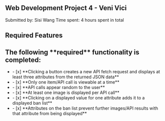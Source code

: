 ## Web Development Project 4 - Veni Vici
Submitted by: Sisi Wang
Time spent: 4 hours spent in total
## Required Features
<h2>The following **required** functionality is completed:</h2>
<ul>
  <li>- [x] **Clicking a button creates a new API fetch request and displays at least three attributes from the returned JSON data**</li>
  <li>- [x] **Only one item/API call is viewable at a time**</li>
  <li>- [x] **API calls appear random to the user**</li>
  <li>- [x] **At least one image is displayed per API call**</li>
  <li>- [x] **Clicking on a displayed value for one attribute adds it to a displayed ban list**</li>
  <li>- [x] **Attributes on the ban list prevent further images/API results with that attribute from being displayed**</li>
</ul>


